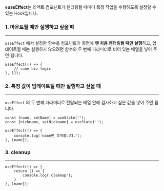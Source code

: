e**useEffect**는 리액트 컴포넌트가 렌더링될 때마다 특정 작업을 수행하도록 설정할 수 있는 Hook입니다.

### 1. 마운트될 때만 실행하고 싶을 때
---
`useEffect` 에서 설정한 함수를 컴포넌트가 화면에 **맨 처음 렌더링될 때만 실행**하고, 업데이트될 때는 실행하지 않으려면 함수의 두 번째 파라미터로 비어 있는 배열을 넣어 주면 됩니다.


```
useEffect(() => {
	// some biz-logic
}, []);
```


### 2. 특정 값이 업데이트될 때만 실행하고 싶을 때
---
`useEffect` 의 두 번째 파라미터로 전달되는 배열 안에 검사하고 싶은 값을 넣어 주면 됩니다. 

```
const [name, setName] = useState('');
const [nickname, setNickname] = useState('');

useEffect(() => {
	console.log('name만 추적합니다.');
}, [name]);
```

### 3. cleanup
---

```
useEffect(() => {
	return () => {
		console.log('cleanup');
	}
}, [name]);
```